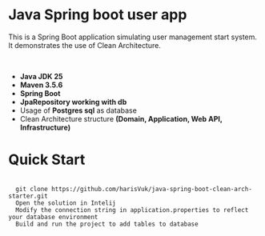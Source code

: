 <h1>Java Spring boot user app</h1>
<p>This is a Spring Boot application simulating user management start system. It demonstrates the use of Clean Architecture.
</p>
<br/>
<ul>
  <li><strong>Java JDK 25</strong></li>
  <li><strong>Maven 3.5.6</strong></li>
  <li><strong>Spring Boot</strong></li>
  <li><strong>JpaRepository working with db</strong></li>
  <li>Usage of <strong>Postgres sql</strong> as database</li>
  <li>Clean Architecture structure <strong>(Domain, Application, Web API, Infrastructure)</strong></li>
</ul>
<h1>Quick Start</h1>
<p>
  <pre>
  <code>
  git clone https://github.com/harisVuk/java-spring-boot-clean-arch-starter.git
  Open the solution in Intelij
  Modify the connection string in application.properties to reflect your database environment
  Build and run the project to add tables to database
  </code>
  </pre>
</p>
